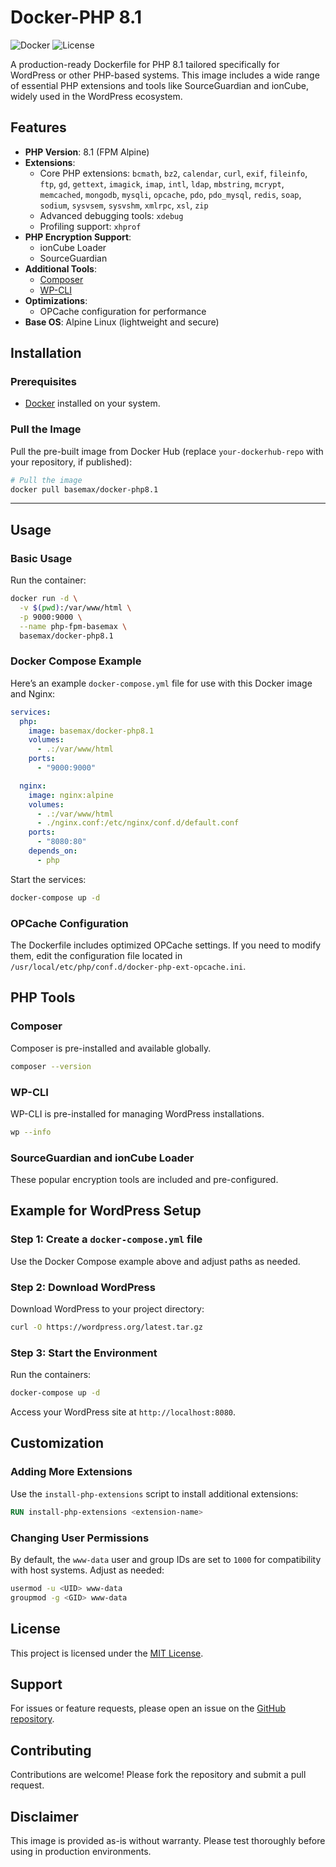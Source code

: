 # Docker-PHP 8.1

![Docker](https://img.shields.io/docker/pulls/basemax/docker-php8.1) ![License](https://img.shields.io/github/license/BaseMax/docker-php8.1)

A production-ready Dockerfile for PHP 8.1 tailored specifically for WordPress or other PHP-based systems. This image includes a wide range of essential PHP extensions and tools like SourceGuardian and ionCube, widely used in the WordPress ecosystem.

## Features

- **PHP Version**: 8.1 (FPM Alpine)
- **Extensions**:
  - Core PHP extensions: `bcmath`, `bz2`, `calendar`, `curl`, `exif`, `fileinfo`, `ftp`, `gd`, `gettext`, `imagick`, `imap`, `intl`, `ldap`, `mbstring`, `mcrypt`, `memcached`, `mongodb`, `mysqli`, `opcache`, `pdo`, `pdo_mysql`, `redis`, `soap`, `sodium`, `sysvsem`, `sysvshm`, `xmlrpc`, `xsl`, `zip`
  - Advanced debugging tools: `xdebug`
  - Profiling support: `xhprof`
- **PHP Encryption Support**:
  - ionCube Loader
  - SourceGuardian
- **Additional Tools**:
  - [Composer](https://getcomposer.org/)
  - [WP-CLI](https://wp-cli.org/)
- **Optimizations**:
  - OPCache configuration for performance
- **Base OS**: Alpine Linux (lightweight and secure)

## Installation

### Prerequisites

- [Docker](https://www.docker.com/products/docker-desktop) installed on your system.

### Pull the Image

Pull the pre-built image from Docker Hub (replace `your-dockerhub-repo` with your repository, if published):

```bash
# Pull the image
docker pull basemax/docker-php8.1
```

---

## Usage

### Basic Usage

Run the container:

```bash
docker run -d \
  -v $(pwd):/var/www/html \
  -p 9000:9000 \
  --name php-fpm-basemax \
  basemax/docker-php8.1
```

### Docker Compose Example

Here’s an example `docker-compose.yml` file for use with this Docker image and Nginx:

```yaml
services:
  php:
    image: basemax/docker-php8.1
    volumes:
      - .:/var/www/html
    ports:
      - "9000:9000"

  nginx:
    image: nginx:alpine
    volumes:
      - .:/var/www/html
      - ./nginx.conf:/etc/nginx/conf.d/default.conf
    ports:
      - "8080:80"
    depends_on:
      - php
```

Start the services:

```bash
docker-compose up -d
```

### OPCache Configuration

The Dockerfile includes optimized OPCache settings. If you need to modify them, edit the configuration file located in `/usr/local/etc/php/conf.d/docker-php-ext-opcache.ini`.

## PHP Tools

### Composer

Composer is pre-installed and available globally.

```bash
composer --version
```

### WP-CLI

WP-CLI is pre-installed for managing WordPress installations.

```bash
wp --info
```

### SourceGuardian and ionCube Loader

These popular encryption tools are included and pre-configured.

## Example for WordPress Setup

### Step 1: Create a `docker-compose.yml` file

Use the Docker Compose example above and adjust paths as needed.

### Step 2: Download WordPress
Download WordPress to your project directory:

```bash
curl -O https://wordpress.org/latest.tar.gz
```

### Step 3: Start the Environment

Run the containers:

```bash
docker-compose up -d
```

Access your WordPress site at `http://localhost:8080`.

## Customization

### Adding More Extensions

Use the `install-php-extensions` script to install additional extensions:

```Dockerfile
RUN install-php-extensions <extension-name>
```

### Changing User Permissions

By default, the `www-data` user and group IDs are set to `1000` for compatibility with host systems. Adjust as needed:

```bash
usermod -u <UID> www-data
groupmod -g <GID> www-data
```

## License

This project is licensed under the [MIT License](LICENSE).

## Support

For issues or feature requests, please open an issue on the [GitHub repository](https://github.com/BaseMax/docker-php8.1/issues).

## Contributing

Contributions are welcome! Please fork the repository and submit a pull request.

## Disclaimer

This image is provided as-is without warranty. Please test thoroughly before using in production environments.
